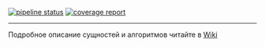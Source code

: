 [![pipeline status](https://gl.panor.ru/web/laravel-panor/badges/master/pipeline.svg)](https://gl.panor.ru/web/laravel-panor/commits/master)
[![coverage report](https://gl.panor.ru/web/laravel-panor/badges/master/coverage.svg)](https://gl.panor.ru/web/laravel-panor/commits/master)

----

Подробное описание сущностей и алгоритмов читайте в [Wiki](https://gl.panor.ru/web/laravel-panor/wikis/!Оглавление)
